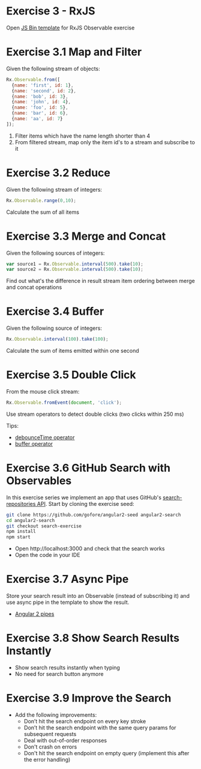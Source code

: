 # Exercise 3 - RxJS

Open [JS Bin template](http://jsbin.com/kepoyac/34/edit?html,js,console) for RxJS Observable exercise

# Exercise 3.1 Map and Filter
Given the following stream of objects:
```javascript
Rx.Observable.from([
  {name: 'first', id: 1},
  {name: 'second', id: 2},
  {name: 'bob', id: 3},
  {name: 'john', id: 4},
  {name: 'foo', id: 5},
  {name: 'bar', id: 6},
  {name: 'aa', id: 7}
]);
```
1. Filter items which have the name length shorter than 4
2. From filtered stream, map only the item id's to a stream and subscribe to it

# Exercise 3.2 Reduce
Given the following stream of integers:
```javascript
Rx.Observable.range(0,10);
```
Calculate the sum of all items

# Exercise 3.3 Merge and Concat
Given the following sources of integers:
```javascript
var source1 = Rx.Observable.interval(500).take(10);
var source2 = Rx.Observable.interval(500).take(10);
```
Find out what's the difference in result stream item ordering between merge and concat operations

# Exercise 3.4 Buffer
Given the following source of integers:
```javascript
Rx.Observable.interval(100).take(100);
```
Calculate the sum of items emitted within one second

# Exercise 3.5 Double Click
From the mouse click stream:
```javascript
Rx.Observable.fromEvent(document, 'click');
```
Use stream operators to detect double clicks (two clicks within 250 ms)

Tips:
- [debounceTime operator](https://github.com/Reactive-Extensions/RxJS/blob/master/doc/api/core/operators/debounce.md)
- [buffer operator](https://github.com/Reactive-Extensions/RxJS/blob/master/doc/api/core/operators/buffer.md)

# Exercise 3.6 GitHub Search with Observables

In this exercise series we implement an app that uses GitHub's [search-repositories API](https://developer.github.com/v3/search/#search-repositories). Start by cloning the exercise seed:
```bash
git clone https://github.com/gofore/angular2-seed angular2-search
cd angular2-search
git checkout search-exercise
npm install
npm start
```
- Open http://localhost:3000 and check that the search works
- Open the code in your IDE

# Exercise 3.7 Async Pipe

Store your search result into an Observable (instead of subscribing it) and use async pipe in the template to show the result.

- [Angular 2 pipes](https://angular.io/docs/ts/latest/guide/pipes.html)

# Exercise 3.8 Show Search Results Instantly

- Show search results instantly when typing
- No need for search button anymore

# Exercise 3.9 Improve the Search
- Add the following improvements:
  - Don’t hit the search endpoint on every key stroke
  - Don’t hit the search endpoint with the same query params for subsequent requests
  - Deal with out-of-order responses
  - Don't crash on errors
  - Don't hit the search endpoint on empty query (implement this after the error handling)
